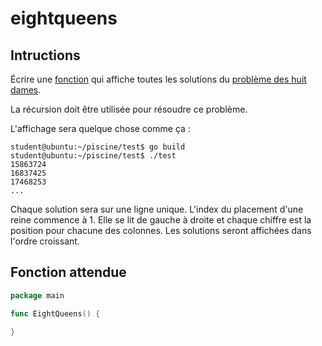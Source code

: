 # eightqueens

## Intructions

Écrire une [fonction](TODO-LINK) qui affiche toutes les solutions du [problème des huit dames](https://en.wikipedia.org/wiki/Eight_queens_puzzle).

La récursion doit être utilisée pour résoudre ce problème.

L'affichage sera quelque chose comme ça :

```console
student@ubuntu:~/piscine/test$ go build
student@ubuntu:~/piscine/test$ ./test
15863724
16837425
17468253
...
```

Chaque solution sera sur une ligne unique.
L'index du placement d'une reine commence à 1.
Elle se lit de gauche à droite et chaque chiffre est la position pour chacune des colonnes.
Les solutions seront affichées dans l'ordre croissant.

## Fonction attendue

```go
package main

func EightQueens() {

}
```
